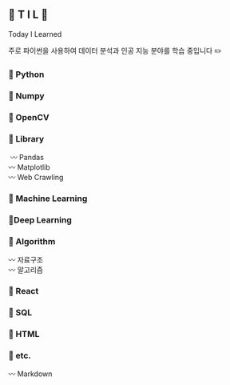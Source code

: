 ## 🌱 T I L 🌱

Today I Learned

주로 파이썬을 사용하여 데이터 분석과 인공 지능 분야를 학습 중입니다 ✏️



### 🔵 Python 

### 📓 Numpy
### 📓 OpenCV
### 📓 Library
​	〰️ Pandas   
​	〰️ Matplotlib   
​	〰️ Web Crawling

### 🤖 Machine Learning	
### 🤖Deep Learning


### 📓 Algorithm
〰️ 자료구조    
〰️ 알고리즘

### 📓 React 
### 📓 SQL
### 📓 HTML 
### 📓 etc.
 〰️   Markdown




 
